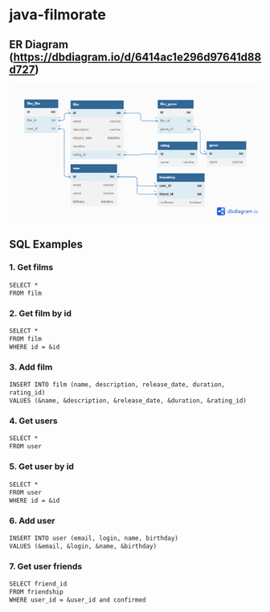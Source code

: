 # java-filmorate
## ER Diagram (https://dbdiagram.io/d/6414ac1e296d97641d88d727)
![ER Diagramm](filmorate.png)
## SQL Examples
### 1. Get films
```
SELECT *
FROM film
```
### 2. Get film by id
```
SELECT *
FROM film
WHERE id = &id
```
### 3. Add film
```
INSERT INTO film (name, description, release_date, duration, rating_id)
VALUES (&name, &description, &release_date, &duration, &rating_id)
```
### 4. Get users
```
SELECT *
FROM user
```
### 5. Get user by id
```
SELECT *
FROM user
WHERE id = &id
```
### 6. Add user
```
INSERT INTO user (email, login, name, birthday)
VALUES (&email, &login, &name, &birthday)
```
### 7. Get user friends
```
SELECT friend_id
FROM friendship
WHERE user_id = &user_id and confirmed
```
